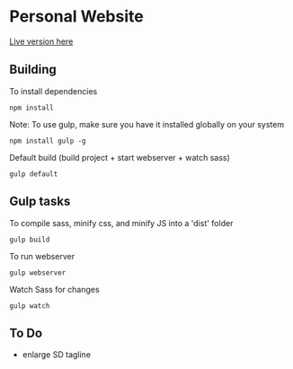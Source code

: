 # Personal Website

[Live version here](http://timholm.es/)

## Building

To install dependencies

```shell
npm install
```

Note: To use gulp, make sure you have it installed globally on your system

```shell
npm install gulp -g
```

Default build (build project + start webserver + watch sass)

```shell
gulp default
```

## Gulp tasks

To compile sass, minify css, and minify JS into a 'dist' folder

```shell
gulp build
```

To run webserver

```shell
gulp webserver
```

Watch Sass for changes

```shell
gulp watch
```

## To Do

+ enlarge SD tagline
